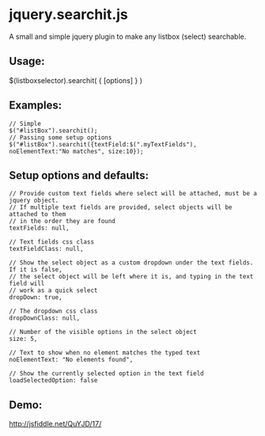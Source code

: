 jquery.searchit.js
====================

A small and simple jquery plugin to make any listbox (select) searchable. 

Usage:
------
$(listboxselector).searchit( { [options] } )

Examples:
--------
	// Simple
	$("#listBox").searchit();
	// Passing some setup options
	$("#listBox").searchit({textField:$(".myTextFields"), noElementText:"No matches", size:10});

Setup options and defaults:
-----------------

	// Provide custom text fields where select will be attached, must be a jquery object.
	// If multiple text fields are provided, select objects will be attached to them
	// in the order they are found
	textFields: null,										

	// Text fields css class
	textFieldClass: null,								

	// Show the select object as a custom dropdown under the text fields. If it is false,
	// the select object will be left where it is, and typing in the text field will
	// work as a quick select
	dropDown: true,											

	// The dropdown css class
	dropDownClass: null,

	// Number of the visible options in the select object
	size: 5,

	// Text to show when no element matches the typed text
	noElementText: "No elements found",

	// Show the currently selected option in the text field
	loadSelectedOption: false		

Demo: 
-----
http://jsfiddle.net/QuYJD/17/

